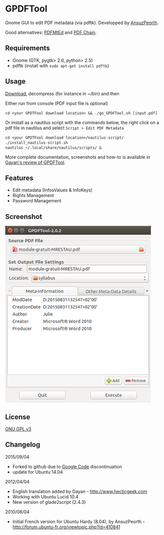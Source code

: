 GPDFTool
================

Gnome GUI to edit PDF metadata (via pdftk). Developped by [AnsuzPeorth](http://forum.ubuntu-fr.org/viewtopic.php?id=410841).

Good alternatives: [PDFMtEd](https://github.com/Glutanimate/PDFMtEd) and [PDF Chain](http://pdfchain.sourceforge.net/).

Requirements
------------
- Gnome (GTK, pygtk> 2.6, python> 2.5)
- pdftk  (install with ``sudo apt-get install pdftk``)

Usage
-------
[Download](https://github.com/berteh/gnome-pdf-tool/archive/master.zip), decompress (for instance in ~/bin) and then

Either run from console (PDF input file is optional)

    cd <your GPDTFool download location> && ./go_GPDFTool.sh [input.pdf]

Or install as a nautilus script with the commands below, the right click on a pdf file in nautilus and select ``Script > Edit PDF Metadata``

    cd <your GPDTFool download location>/nautilus-script/
    ./install_nautilus-script.sh
    nautilus ~/.local/share/nautilus/scripts/ &

More complete documentation, screenshots and how-to is available in [Gayan's review of GPDFTool](http://www.hecticgeek.com/2012/01/simple-pdf-metadata-editor-ubuntu-linux/).
      
Features
---------
  - Edit metadata (InfosValues ​​& InfoKeys)
  - Rights Management
  - Password Management

Screenshot
---------
![GPDFTool interface](doc/screenshot.png)
  
License
---------
[GNU GPL v3](http://www.gnu.org/licenses/gpl.html)

Changelog
----------
2015/09/04

- Forked to github due to [Google Code](http://code.google.com/p/gnome-pdf-tool/) discontinuation
- update for Ubuntu 14.04

2012/04/04

- English translation added by Gayan - http://www.hecticgeek.com
- Working with Ubuntu Lucid 10.4
- New version of glade2script (2.4.3)

2010/08/04

- Initial French version for Ubuntu Hardy (8.04), by AnsuzPeorth - http://forum.ubuntu-fr.org/viewtopic.php?id=410841
